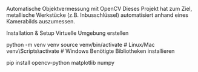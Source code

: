 Automatische Objektvermessung mit OpenCV
Dieses Projekt hat zum Ziel, metallische Werkstücke (z.B. Inbusschlüssel) automatisiert anhand eines Kamerabilds auszumessen.

Installation & Setup
Virtuelle Umgebung erstellen

python -m venv venv
source venv/bin/activate  # Linux/Mac
venv\Scripts\activate     # Windows
Benötigte Bibliotheken installieren

pip install opencv-python matplotlib numpy
